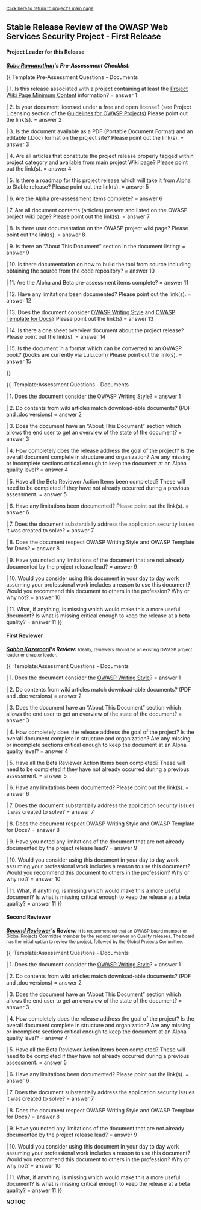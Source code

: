 <small>[Click here to return to project's main
page](:Category:OWASP_Web_Services_Security_Project "wikilink")</small>

## Stable Release Review of the OWASP Web Services Security Project - First Release

#### Project Leader for this Release

***[Subu Ramanathan](User:Subu_Ramanathan "wikilink")'s Pre-Assessment
Checklist:***

{{ Template:Pre-Assessment Questions - Documents

| 1. Is this release associated with a project containing at least the
[Project Wiki Page Minimum
Content](Assessing_Project_Health#Project_Wiki_Page_Minimal_Content "wikilink")
information? = answer 1

| 2. Is your document licensed under a free and open license? (see
Project Licensing section of the [Guidelines for OWASP
Projects](http://www.owasp.org/index.php/Guidelines_for_OWASP_Projects))
Please point out the link(s). = answer 2

| 3. Is the document available as a PDF (Portable Document Format) and
an editable (.Doc) format on the project site? Please point out the
link(s). = answer 3

| 4. Are all articles that constitute the project release properly
tagged within project category and available from main project Wiki
page? Please point out the link(s). = answer 4

| 5. Is there a roadmap for this project release which will take it from
Alpha to Stable release? Please point out the link(s). = answer 5

| 6. Are the Alpha pre-assessment items complete? = answer 6

| 7. Are all document contents (articles) present and listed on the
OWASP project wiki page? Please point out the link(s). = answer 7

| 8. Is there user documentation on the OWASP project wiki page? Please
point out the link(s). = answer 8

| 9. Is there an “About This Document” section in the document listing:
= answer 9

| 10. Is there documentation on how to build the tool from source
including obtaining the source from the code repository? = answer 10

| 11. Are the Alpha and Beta pre-assessment items complete? = answer 11

| 12. Have any limitations been documented? Please point out the
link(s). = answer 12

| 13. Does the document consider [OWASP Writing
Style](http://www.owasp.org/index.php/OWASP_Writing_Style) and [OWASP
Template for
Docs](http://www.owasp.org/index.php/OWASP_Template_Document)? Please
point out the link(s) = answer 13

| 14. Is there a one sheet overview document about the project release?
Please point out the link(s). = answer 14

| 15. Is the document in a format which can be converted to an OWASP
book? (books are currently via Lulu.com) Please point out the link(s). =
answer 15

}}

{{ :Template:Assessment Questions - Documents

| 1. Does the document consider the [OWASP Writing
Style](http://www.owasp.org/index.php/OWASP_Writing_Style)? = answer 1

| 2. Do contents from wiki articles match download-able documents? (PDF
and .doc versions) = answer 2

| 3. Does the document have an “About This Document” section which
allows the end user to get an overview of the state of the document? =
answer 3

| 4. How completely does the release address the goal of the project? Is
the overall document complete in structure and organization? Are any
missing or incomplete sections critical enough to keep the document at
an Alpha quality level? = answer 4

| 5. Have all the Beta Reviewer Action Items been completed? These will
need to be completed if they have not already occurred during a previous
assessment. = answer 5

| 6. Have any limitations been documented? Please point out the link(s).
= answer 6

| 7. Does the document substantially address the application security
issues it was created to solve? = answer 7

| 8. Does the document respect OWASP Writing Style and OWASP Template
for Docs? = answer 8

| 9. Have you noted any limitations of the document that are not already
documented by the project release lead? = answer 9

| 10. Would you consider using this document in your day to day work
assuming your professional work includes a reason to use this document?
Would you recommend this document to others in the profession? Why or
why not? = answer 10

| 11. What, if anything, is missing which would make this a more useful
document? Is what is missing critical enough to keep the release at a
beta quality? = answer 11 }}

#### First Reviewer

***[Sahba Kazerooni](User:skazerooni "wikilink")'s Review:***
<small>Ideally, reviewers should be an existing OWASP project leader or
chapter leader.</small>

{{ :Template:Assessment Questions - Documents

| 1. Does the document consider the [OWASP Writing
Style](http://www.owasp.org/index.php/OWASP_Writing_Style)? = answer 1

| 2. Do contents from wiki articles match download-able documents? (PDF
and .doc versions) = answer 2

| 3. Does the document have an “About This Document” section which
allows the end user to get an overview of the state of the document? =
answer 3

| 4. How completely does the release address the goal of the project? Is
the overall document complete in structure and organization? Are any
missing or incomplete sections critical enough to keep the document at
an Alpha quality level? = answer 4

| 5. Have all the Beta Reviewer Action Items been completed? These will
need to be completed if they have not already occurred during a previous
assessment. = answer 5

| 6. Have any limitations been documented? Please point out the link(s).
= answer 6

| 7. Does the document substantially address the application security
issues it was created to solve? = answer 7

| 8. Does the document respect OWASP Writing Style and OWASP Template
for Docs? = answer 8

| 9. Have you noted any limitations of the document that are not already
documented by the project release lead? = answer 9

| 10. Would you consider using this document in your day to day work
assuming your professional work includes a reason to use this document?
Would you recommend this document to others in the profession? Why or
why not? = answer 10

| 11. What, if anything, is missing which would make this a more useful
document? Is what is missing critical enough to keep the release at a
beta quality? = answer 11 }}

#### Second Reviewer

***[Second Reviewer](User:name "wikilink")'s Review:***
<small>It is recommended that an OWASP board member or Global Projects
Committee member be the second reviewer on Quality releases. The board
has the initial option to review the project, followed by the Global
Projects Committee.</small>

{{ :Template:Assessment Questions - Documents

| 1. Does the document consider the [OWASP Writing
Style](http://www.owasp.org/index.php/OWASP_Writing_Style)? = answer 1

| 2. Do contents from wiki articles match download-able documents? (PDF
and .doc versions) = answer 2

| 3. Does the document have an “About This Document” section which
allows the end user to get an overview of the state of the document? =
answer 3

| 4. How completely does the release address the goal of the project? Is
the overall document complete in structure and organization? Are any
missing or incomplete sections critical enough to keep the document at
an Alpha quality level? = answer 4

| 5. Have all the Beta Reviewer Action Items been completed? These will
need to be completed if they have not already occurred during a previous
assessment. = answer 5

| 6. Have any limitations been documented? Please point out the link(s).
= answer 6

| 7. Does the document substantially address the application security
issues it was created to solve? = answer 7

| 8. Does the document respect OWASP Writing Style and OWASP Template
for Docs? = answer 8

| 9. Have you noted any limitations of the document that are not already
documented by the project release lead? = answer 9

| 10. Would you consider using this document in your day to day work
assuming your professional work includes a reason to use this document?
Would you recommend this document to others in the profession? Why or
why not? = answer 10

| 11. What, if anything, is missing which would make this a more useful
document? Is what is missing critical enough to keep the release at a
beta quality? = answer 11 }}

__NOTOC__ <headertabs/>